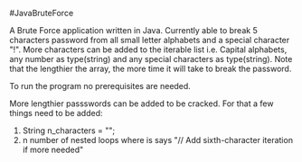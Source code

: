 #JavaBruteForce

A Brute Force application written in Java. Currently able to break 5 characters password from all small letter alphabets and a special character "!". More characters can be added to the iterable list i.e. Capital alphabets, any number as type(string) and any special characters as type(string). Note that the lengthier the array, the more time it will take to break the password.

To run the program no prerequisites are needed.

More lengthier passswords can be added to be cracked. For that a few things need to be added:
1. String n_characters = "";
2. n number of nested loops where is says "// Add sixth-character iteration if more needed"

